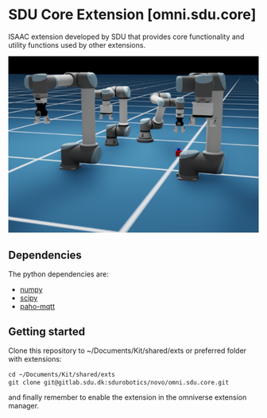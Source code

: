 # SDU Core Extension [omni.sdu.core]
ISAAC extension developed by SDU that provides core functionality and utility functions used by other extensions.

![Preview](data/preview.png)


## Dependencies
The python dependencies are:
* [numpy](https://pypi.org/project/numpy/)
* [scipy](https://pypi.org/project/scipy/)
* [paho-mqtt](https://pypi.org/project/paho-mqtt/)

## Getting started 
Clone this repository to ~/Documents/Kit/shared/exts or preferred folder with extensions:

    cd ~/Documents/Kit/shared/exts
    git clone git@gitlab.sdu.dk:sdurobotics/novo/omni.sdu.core.git

and finally remember to enable the extension in the omniverse extension manager.